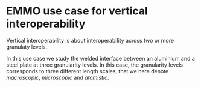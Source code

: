 EMMO use case for vertical interoperability
===========================================
Vertical interoperability is about interoperability across two or more
granulaty levels.

In this use case we study the welded interface between an aluminium
and a steel plate at three granularity levels.  In this case, the
granularity levels corresponds to three different length scales, that
we here denote _macroscopic_, _microscopic_ and _atomistic_.
